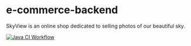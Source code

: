 # e-commerce-backend
SkyView is an online shop dedicated to selling photos of our beautiful sky.

[![Java CI Workflow](https://github.com/Revature-Capstone-1350/e-commerce-backend/actions/workflows/workflowAPI.yml/badge.svg)](https://github.com/Revature-Capstone-1350/e-commerce-backend/actions/workflows/workflowAPI.yml)
